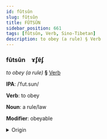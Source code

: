 ```yaml
---
id: fûtsûn
slug: fûtsûn
title: FÛTSÛN
sidebar_position: 661
tags: [fûtsûn, Verb, Sino-Tibetan]
description: to obey (a rule) § Verb
---
```


### fûtsûn&emsp;<span kind="abugida">ɤ̆ʄɐ̃ʄ</span>

*to obey (a rule)* **§** [Verb](../../tags/Verb)

**IPA**: /ˈfut.sun/

**Verb**: to obey

**Noun**: a rule/law

**Modifier**: obeyable

<details>
    <summary>Origin</summary>
    Mandarin 服從 fúcóng /fu³⁵ t͡sʰʊŋ³⁵/<br/>
    <em>Sino-Tibetan Language Family</em>
</details>